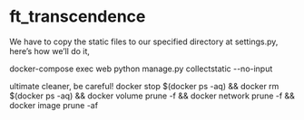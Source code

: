 # ft_transcendence

We have to copy the static files to our specified directory at settings.py, here’s how we’ll do it,

docker-compose exec web python manage.py collectstatic --no-input

ultimate cleaner, be careful!
docker stop $(docker ps -aq) && docker rm $(docker ps -aq) && docker volume prune -f && docker network prune -f && docker image prune -af
